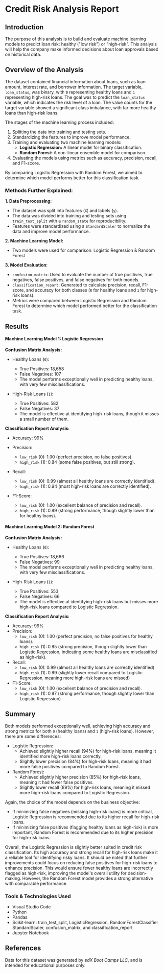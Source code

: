 # Credit Risk Analysis Report 

## Introduction 
The purpose of this analysis is to build and evaluate machine learning models to predict loan risk: healthy ("low risk") or "high-risk". This analysis will help the company make informed decisions about loan approvals based on historical data. 

## Overview of the Analysis

The dataset contained financial information about loans, such as loan amount, interest rate, and borrower information. The target variable, `loan_status`, was binary, with `0` representing healthy loans and `1` representing high-risk loans. The goal was to predict the `loan_status` variable, which indicates the risk level of a loan. The value counts for the target variable showed a significant class imbalance, with far more healthy loans than high-risk loans.

The stages of the machine learning process included:

1. Splitting the data into training and testing sets.
2. Standardizing the features to improve model performance.
3. Training and evaluating two machine learning models:
    * **Logistic Regression:** A linear model for binary classification.
    * **Random Forest:** A non-linear ensemble model for comparison.
4. Evaluating the models using metrics such as accuracy, precision, recall, and F1-score.

By comparing Logistic Regression with Random Forest, we aimed to determine which model performs better for this classification task.

### Methods Further Explained:  
**1. Data Preprocessing:**
* The dataset was split into features (`X`) and labels (`y`).
* The data was divided into training and testing sets using `train_test_split` with a `random_state` for reproducibility.
* Features were standardized using a `StandardScaler` to normalize the data and improve model performance.

**2. Machine Learning Model:**
* Two models were used for comparison: Logistic Regression & Random Forest 

**3. Model Evaluation:**
* `confusion_matrix`: Used to evaluate the number of true positives, true negatives, false positives, and false negatives for both models.
* `classification_report`: Generated to calculate precision, recall, F1-score, and accuracy for both classes (`0` for healthy loans and `1` for high-risk loans).
* Metrics were compared between Logistic Regression and Random Forest to determine which model performed better for the classification task.

## Results
#### Machine Learning Model 1: Logistic Regression 
**Confusion Matrix Analysis:**
* Healthy Loans (`0`):
    * True Positives: 18,658
    * False Negatives: 107
    * The model performs exceptionally well in predicting healthy loans, with very few misclassifications.

* High-Risk Loans (`1`):
    * True Positives: 582
    * False Negatives: 37
    * The model is effective at identifying high-risk loans, though it misses a small number of them.

**Classification Report Analysis:**
* Accuracy: 99%
* Precision:
    * `low_risk` (0): 1.00 (perfect precision, no false positives).
    * `high_risk` (1): 0.84 (some false positives, but still strong).

* Recall:
    * `low_risk` (0): 0.99 (almost all healthy loans are correctly identified).
    * `high_risk` (1): 0.94 (most high-risk loans are correctly identified).
    
* F1-Score:
    * `low_risk` (0): 1.00 (excellent balance of precision and recall).
    * `high_risk` (1): 0.89 (strong performance, though slightly lower than for healthy loans).

#### Machine Learning Model 2: Random Forest 
**Confusion Matrix Analysis:**
* Healthy Loans (`0`):
    * True Positives: 18,666
    * False Negatives: 99
    * The model performs exceptionally well in predicting healthy loans, with very few misclassifications.

* High-Risk Loans (`1`):
    * True Positives: 553
    * False Negatives: 66
    * The model is effective at identifying high-risk loans but misses more high-risk loans compared to Logistic Regression.

**Classification Report Analysis:**
* Accuracy: 99%
* Precision:
    * `low_risk` (0): 1.00 (perfect precision, no false positives for healthy loans).
    * `high_risk` (1): 0.85 (strong precision, though slightly lower than Logistic Regression, indicating some healthy loans are misclassified as high-risk).
* Recall:
    * `low_risk` (0): 0.99 (almost all healthy loans are correctly identified)
    * `high_risk` (1): 0.89 (slightly lower recall compared to Logistic Regression, meaning more high-risk loans are missed)
* F1-Score:
    * `low_risk` (0): 1.00 (excellent balance of precision and recall).
    * `high_risk` (1): 0.87 (strong performance, though slightly lower than Logistic Regression)

## Summary
Both models performed exceptionally well, achieving high accuracy and strong metrics for both `0` (healthy loans) and `1` (high-risk loans). However, there are some differences:

* Logistic Regression:
    * Achieved slightly higher recall (94%) for high-risk loans, meaning it identified more high-risk loans correctly.
    * Slightly lower precision (84%) for high-risk loans, meaning it had more false positives compared to Random Forest.
* Random Forest:
    * Achieved slightly higher precision (85%) for high-risk loans, meaning it had fewer false positives.
    * Slightly lower recall (89%) for high-risk loans, meaning it missed more high-risk loans compared to Logistic Regression.

Again, the choice of the model depends on the business objective: 
* If minimizing false negatives (missing high-risk loans) is more critical, Logistic Regression is recommended due to its higher recall for high-risk loans.
* If minimizing false positives (flagging healthy loans as high-risk) is more important, Random Forest is recommended due to its higher precision for high-risk loans.

Overall, the Logistic Regression is slightly better suited in credit risk classification. Its high accuracy and strong recall for high-risk loans make it a reliable tool for identifying risky loans. It should be noted that further improvements could focus on reducing false positives for high-risk loans to enhance precision. This would ensure fewer healthy loans are incorrectly flagged as high-risk, improving the model's overall utility for decision-making. However, the Random Forest model provides a strong alternative with comparable performance. 

### Tools & Technologies Used 
* Visual Studio Code 
* Python
* Pandas
* Scikit-learn: train_test_split, LogisticRegression, RandomForestClassifier StandardScaler, confusion_matrix, and classification_report
* Jupyter Notebook 

## References 
Data for this dataset was generated by _edX Boot Camps LLC_, and is intended for educational purposes only.
